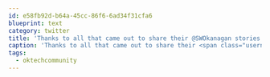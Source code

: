 ```yaml
---
id: e58fb92d-b64a-45cc-86f6-6ad34f31cfa6
blueprint: text
category: twitter
title: 'Thanks to all that came out to share their @SWOkanagan stories at @okdg tonight! Energizing stuff! #oktechcommunity'
caption: 'Thanks to all that came out to share their <span class="username username_linked">@<a href="https://twitter.com/SWOkanagan" title="OK Startup Weekend">SWOkanagan</a></span> stories at <span class="username username_linked">@<a href="https://twitter.com/okdg" title="OKDG">okdg</a></span> tonight! Energizing stuff! <span class="hashtag hashtag_local">#<a href="http://tweettemp.darylchymko.ca/?tag=oktechcommunity">oktechcommunity</a>'
tags:
  - oktechcommunity
---
```

